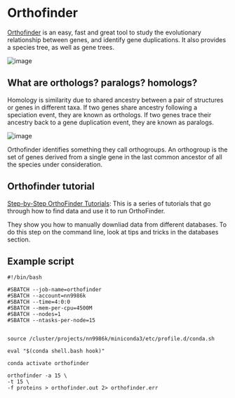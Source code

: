 
# Orthofinder

[Orthofinder](https://github.com/davidemms/OrthoFinder) is an easy, fast and great tool to study the evolutionary relationship between genes, and identify gene duplications. It also provides a species tree, as well as gene trees. 

![image](https://user-images.githubusercontent.com/46928237/191227132-3227f638-abd4-4804-9b91-fbc080c905d9.png)


## What are orthologs? paralogs? homologs? 
Homology is similarity due to shared ancestry between a pair of structures or genes in different taxa. If two genes share ancestry following a speciation event, they are known as orthologs. If two genes trace their ancestry back to a gene duplication event, they are known as paralogs.

![image](https://user-images.githubusercontent.com/46928237/193239122-33223055-afc8-4f47-91a1-3d341e18535f.png)

Orthofinder identifies something they call orthogroups. An orthogroup is the set of genes derived from a single gene in the last common ancestor of all the species under consideration.

## Orthofinder tutorial

[Step-by-Step OrthoFinder Tutorials](https://davidemms.github.io/menu/tutorials.html): This is a series of tutorials that go through how to find data and use it to run OrthoFinder. 

They show you how to manually downliad data from different databases. To do this step on the command line, look at tips and tricks in the databases section. 

## Example script
```
#!/bin/bash

#SBATCH --job-name=orthofinder
#SBATCH --account=nn9986k
#SBATCH --time=4:0:0
#SBATCH --mem-per-cpu=4500M
#SBATCH --nodes=1
#SBATCH --ntasks-per-node=15


source /cluster/projects/nn9986k/miniconda3/etc/profile.d/conda.sh

eval "$(conda shell.bash hook)"

conda activate orthofinder

orthofinder -a 15 \
-t 15 \
-f proteins > orthofinder.out 2> orthofinder.err
```
